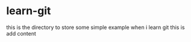 # learn-git
this is the directory to store some simple example when i learn git
this is add content
